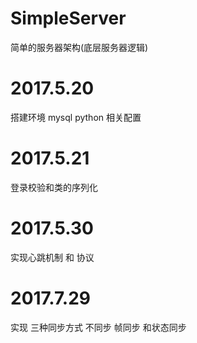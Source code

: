 # SimpleServer
简单的服务器架构(底层服务器逻辑)

# 2017.5.20
搭建环境 mysql
python 相关配置

# 2017.5.21
登录校验和类的序列化

# 2017.5.30
实现心跳机制 和 协议

# 2017.7.29
实现 三种同步方式 不同步 帧同步 和状态同步
